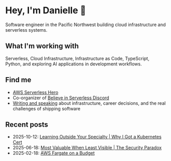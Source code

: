# Hey, I'm Danielle 👋

Software engineer in the Pacific Northwest building cloud infrastructure and serverless systems.

## What I'm working with
Serverless, Cloud Infrastructure, Infrastructure as Code, TypeScript, Python, and exploring AI applications in development workflows.

## Find me
- [AWS Serverless Hero](https://builder.aws.com/community/@deeheber)
- Co-organizer of [Believe in Serverless Discord](https://www.believeinserverless.com/)
- [Writing and speaking](https://danielleheberling.xyz) about infrastructure, career decisions, and the real challenges of shipping software

## Recent posts

<!-- start latest posts -->
- 2025-10-12: [Learning Outside Your Specialty | Why I Got a Kubernetes Cert](https://danielleheberling.xyz/blog/why-kubernetes/)
- 2025-06-18: [Most Valuable When Least Visible | The Security Paradox](https://danielleheberling.xyz/blog/security/)
- 2025-02-18: [AWS Fargate on a Budget](https://danielleheberling.xyz/blog/fargate-on-a-budget/)
<!-- end latest posts -->
